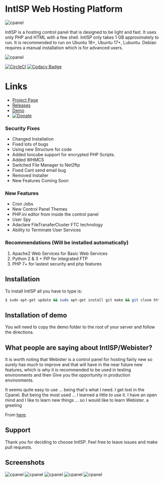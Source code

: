 
# IntISP Web Hosting Platform

![cpanel](https://github.com/INTisp/INTisp/blob/master/screenshots/LogoMakr_9GhXUB.png?raw=true)


IntISP is a hosting control panel that is designed to be light and fast. It uses only PHP and HTML with a few shell. IntISP only takes 1 GB approximately to run. It is recommended to run on Ubuntu 18+, Ubuntu 17+, Lubuntu. Debian requires a manual installation which is for advanced users.  

![cpanel](https://j.gifs.com/qjWAjD.gif)

[![CircleCI](https://circleci.com/gh/INTisp/INTisp/tree/master.svg?style=svg)](https://circleci.com/gh/INTisp/INTisp/tree/master) [![Codacy Badge](https://api.codacy.com/project/badge/Grade/ba5db9bff49f405fbedc4b3872813f69)](https://www.codacy.com/app/alwaysontop617_2/INTisp?utm_source=github.com&amp;utm_medium=referral&amp;utm_content=INTisp/INTisp&amp;utm_campaign=Badge_Grade)
 

# Links
- [Project Page](https://intisp.adaclare.com)
- [Releases](https://github.com/INTisp/INTisp/releases)
- [Demo](https://intisp.adaclare.com/demo/)
- [![Donate](https://img.shields.io/badge/Donate-PayPal-green.svg)](https://www.paypal.com/donate/?token=Ea_rrJDbgtQPpP7fa1R8N_SuEQgxg2ZtaT77NZYhUJ7sZCJxxacpOionaVcz5erevcOpbG)



### Security Fixes

- Changed Installation
- Fixed lots of bugs
- Using new Structure for code
- Added Ioncube support for encrypted PHP Scripts.
- Added WHMCS
- Switched File Manager to Net2ftp
- Fixed Cant send email bug
- Removed Installer
- New Features Coming Soon

### New Features

- Cron Jobs
- New Control Panel Themes
- PHP.ini editor from inside the control panel
- User Spy
- Adaclare FileTranaferCluster FTC technology
- Ability to Terminate User Services

### Recommendations (Will be installed automatically)

1. Apache2 Web Services for Basic Web Services
1. Python 2 & 3 + PIP for integrated FTP
1. PHP 7+ for lastest security and php features

## Installation

To install IntISP all you have to type is:
```sh
$ sudo apt-get update && sudo apt-get install git make && git clone https://github.com/INTisp/INTisp.git && cd INTisp && sudo make
```

## Installation of demo

You will need to copy the demo folder to the root of your server and follow the directions.


## What people are saying about IntISP/Webister?

It is worth noting that Webister is a control panel for hosting fairly new so surely has much to improve and that will have in the near future new features, which is why it is recommended to be used in testing environments and then Give you the opportunity in production environments.

It seems quite easy to use ... being that's what I need. I get lost in the Cpanel. But being the most used ... I learned a little to use it. I have an open mind and I like to learn new things ... so I would like to learn Webister. a greeting

From [here](https://blog.desdelinux.net/webister-ligero-panel-control-hosting/).

## Support

Thank you for deciding to choose IntISP. Feel free to leave issues and make pull requests.


## Screenshots

![cpanel](https://raw.githubusercontent.com/alwaysontop617/webister/master/screenshots/login.png)
![cpanel](https://raw.githubusercontent.com/alwaysontop617/webister/master/screenshots/cpanel.png)
![cpanel](https://raw.githubusercontent.com/alwaysontop617/webister/master/screenshots/database.png)
![cpanel](https://raw.githubusercontent.com/alwaysontop617/webister/master/screenshots/fileman.png)
![cpanel](https://raw.githubusercontent.com/alwaysontop617/webister/master/screenshots/website.png)


